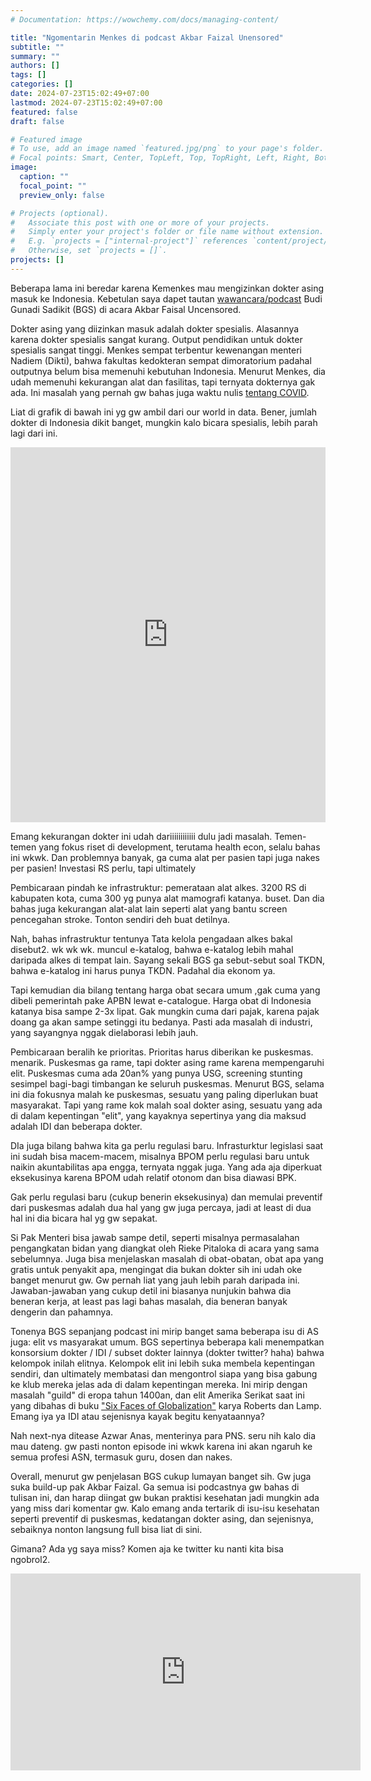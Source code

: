 ```yaml
---
# Documentation: https://wowchemy.com/docs/managing-content/

title: "Ngomentarin Menkes di podcast Akbar Faizal Unensored"
subtitle: ""
summary: ""
authors: [] 
tags: []
categories: []
date: 2024-07-23T15:02:49+07:00
lastmod: 2024-07-23T15:02:49+07:00
featured: false
draft: false

# Featured image
# To use, add an image named `featured.jpg/png` to your page's folder.
# Focal points: Smart, Center, TopLeft, Top, TopRight, Left, Right, BottomLeft, Bottom, BottomRight.
image:
  caption: ""
  focal_point: ""
  preview_only: false

# Projects (optional).
#   Associate this post with one or more of your projects.
#   Simply enter your project's folder or file name without extension.
#   E.g. `projects = ["internal-project"]` references `content/project/deep-learning/index.md`.
#   Otherwise, set `projects = []`.
projects: []
---
```


Beberapa lama ini beredar karena Kemenkes mau mengizinkan dokter asing masuk ke Indonesia. Kebetulan saya dapet tautan [wawancara/podcast](https://www.youtube.com/watch?v=9Cln1QAMBzU) Budi Gunadi Sadikit (BGS) di acara Akbar Faisal Uncensored.

Dokter asing yang diizinkan masuk adalah dokter spesialis. Alasannya karena dokter spesialis sangat kurang. Output pendidikan untuk dokter spesialis sangat tinggi. Menkes sempat terbentur kewenangan menteri Nadiem (Dikti), bahwa fakultas kedokteran sempat dimoratorium padahal outputnya belum bisa memenuhi kebutuhan Indonesia. Menurut Menkes, dia udah memenuhi kekurangan alat dan fasilitas, tapi ternyata dokternya gak ada. Ini masalah yang pernah gw bahas juga waktu nulis [tentang COVID](../covtrade.md).

Liat di grafik di bawah ini yg gw ambil dari our world in data. Bener, jumlah dokter di Indonesia dikit banget, mungkin kalo bicara spesialis, lebih parah lagi dari ini.

<iframe src="https://ourworldindata.org/grapher/physicians-per-1000-people?tab=chart&time=2010..latest&facet=none&country=BGD~BRA~OWID_WRL~IDN~SGP~MYS~THA~VNM" loading="lazy" style="width: 100%; height: 600px; border: 0px none;" allow="web-share; clipboard-write"></iframe>

Emang kekurangan dokter ini udah dariiiiiiiiiiii dulu jadi masalah. Temen-temen yang fokus riset di development, terutama health econ, selalu bahas ini wkwk. Dan problemnya banyak, ga cuma alat per pasien tapi juga nakes per pasien! Investasi RS perlu, tapi ultimately 

Pembicaraan pindah ke infrastruktur: pemerataan alat alkes. 3200 RS di kabupaten kota, cuma 300 yg punya alat mamografi katanya. buset. Dan dia bahas juga kekurangan alat-alat lain seperti alat yang bantu screen pencegahan stroke. Tonton sendiri deh buat detilnya.

Nah, bahas infrastruktur tentunya Tata kelola pengadaan alkes bakal disebut2. wk wk wk. muncul e-katalog, bahwa e-katalog lebih mahal daripada alkes di tempat lain. Sayang sekali BGS ga sebut-sebut soal TKDN, bahwa e-katalog ini harus punya TKDN. Padahal dia ekonom ya.

Tapi kemudian dia bilang tentang harga obat secara umum ,gak cuma yang dibeli pemerintah pake APBN lewat e-catalogue. Harga obat di Indonesia katanya bisa sampe 2-3x lipat. Gak mungkin cuma dari pajak, karena pajak doang ga akan sampe setinggi itu bedanya. Pasti ada masalah di industri, yang sayangnya nggak dielaborasi lebih jauh.

Pembicaraan beralih ke prioritas. Prioritas harus diberikan ke puskesmas. menarik. Puskesmas ga rame, tapi dokter asing rame karena mempengaruhi elit. Puskesmas cuma ada 20an% yang punya USG, screening stunting sesimpel bagi-bagi timbangan ke seluruh puskesmas. Menurut BGS, selama ini dia fokusnya malah ke puskesmas, sesuatu yang paling diperlukan buat masyarakat. Tapi yang rame kok malah soal dokter asing, sesuatu yang ada di dalam kepentingan "elit", yang kayaknya sepertinya yang dia maksud adalah IDI dan beberapa dokter.

DIa juga bilang bahwa kita ga perlu regulasi baru. Infrasturktur legislasi saat ini sudah bisa macem-macem, misalnya BPOM perlu regulasi baru untuk naikin akuntabilitas apa engga, ternyata nggak juga. Yang ada aja diperkuat eksekusinya karena BPOM udah relatif otonom dan bisa diawasi BPK.

Gak perlu regulasi baru (cukup benerin eksekusinya) dan memulai preventif dari puskesmas adalah dua hal yang gw juga percaya, jadi at least di dua hal ini dia bicara hal yg gw sepakat.

Si Pak Menteri bisa jawab sampe detil, seperti misalnya permasalahan pengangkatan bidan yang diangkat oleh Rieke Pitaloka di acara yang sama sebelumnya. Juga bisa menjelaskan masalah di obat-obatan, obat apa yang gratis untuk penyakit apa, mengingat dia bukan dokter sih ini udah oke banget menurut gw. Gw pernah liat yang jauh lebih parah daripada ini. Jawaban-jawaban yang cukup detil ini biasanya nunjukin bahwa dia beneran kerja, at least pas lagi bahas masalah, dia beneran banyak dengerin dan pahamnya.

Tonenya BGS sepanjang podcast ini mirip banget sama beberapa isu di AS juga: elit vs masyarakat umum. BGS sepertinya beberapa kali menempatkan konsorsium dokter / IDI / subset dokter lainnya (dokter twitter? haha) bahwa kelompok inilah elitnya. Kelompok elit ini lebih suka membela kepentingan sendiri, dan ultimately membatasi dan mengontrol siapa yang bisa gabung ke klub mereka jelas ada di dalam kepentingan mereka. Ini mirip dengan masalah "guild" di eropa tahun 1400an, dan elit Amerika Serikat saat ini yang dibahas di buku ["Six Faces of Globalization"](https://www.sixfacesofglobalization.com/) karya Roberts dan Lamp. Emang iya ya IDI atau sejenisnya kayak begitu kenyataannya?

Nah next-nya ditease Azwar Anas, menterinya para PNS. seru nih kalo dia mau dateng. gw pasti nonton episode ini wkwk karena ini akan ngaruh ke semua profesi ASN, termasuk guru, dosen dan nakes.

Overall, menurut gw penjelasan BGS cukup lumayan banget sih. Gw juga suka build-up pak Akbar Faizal. Ga semua isi podcastnya gw bahas di tulisan ini, dan harap diingat gw bukan praktisi kesehatan jadi mungkin ada yang miss dari komentar gw. Kalo emang anda tertarik di isu-isu kesehatan seperti preventif di puskesmas, kedatangan dokter asing, dan sejenisnya, sebaiknya nonton langsung full bisa liat di sini.

Gimana? Ada yg saya miss? Komen aja ke twitter ku nanti kita bisa ngobrol2.

<iframe width="560" height="315" src="https://www.youtube.com/embed/9Cln1QAMBzU?si=Q1GMaUfY_-BZleVO" title="YouTube video player" frameborder="0" allow="accelerometer; autoplay; clipboard-write; encrypted-media; gyroscope; picture-in-picture; web-share" referrerpolicy="strict-origin-when-cross-origin" allowfullscreen></iframe>
